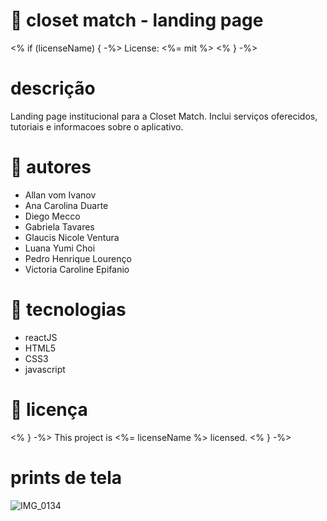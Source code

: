 # 👚 closet match - landing page

<% if (licenseName) { -%>  License: <%= mit %> <% } -%>

# descrição
Landing page institucional para a Closet Match. Inclui serviços oferecidos, tutoriais e informacoes sobre o aplicativo.

#  autores
- Allan vom Ivanov
- Ana Carolina Duarte
- Diego Mecco
- Gabriela Tavares
- Glaucis Nicole Ventura
- Luana Yumi Choi
- Pedro Henrique Lourenço
- Victoria Caroline Epifanio


#  tecnologias 
- reactJS
- HTML5
- CSS3
- javascript

#  licença
<% } -%> This project is <%= licenseName %> licensed. <% } -%>


# prints de tela

![IMG_0134](https://user-images.githubusercontent.com/72501453/197401907-5e65a04e-3361-4b59-ac06-70245cfa41d9.jpeg)



